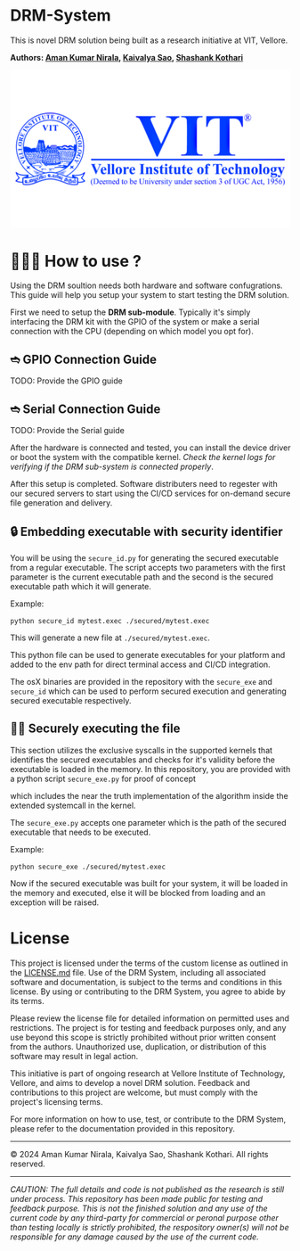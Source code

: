 # DRM-System

This is novel DRM solution being built as a research initiative at VIT, Vellore.

**Authors: [Aman Kumar Nirala](https://github.com/amannirala13), [Kaivalya Sao](/), [Shashank Kothari](https://github.com/ShashankKothari-exe)**

<img src="https://github.com/amannirala13/DRM-System/blob/main/vit_ico.png" alt="vit_logo" style="zoom: 50%;" />

# 🙋🏻‍♂️ How to use ?

Using the DRM soultion needs both hardware and software confugrations. This guide will help you setup your system to start testing the DRM solution.

First we need to setup the **DRM sub-module**. Typically it's simply interfacing the DRM kit with the GPIO of the system or make a serial connection with the CPU (depending on which model you opt for).

## ➬ GPIO Connection Guide

TODO: Provide the GPIO guide

## ➬ Serial Connection Guide

TODO: Provide the Serial guide

After the hardware is connected and tested, you can install the device driver or boot the system with the compatible kernel. *Check the kernel logs for verifying if the DRM sub-system is connected properly*.

After this setup is completed. Software distributers need to regester with our secured servers to start using the CI/CD services for on-demand secure file generation and delivery.

## 🔒 Embedding executable with security identifier

You will be using the `secure_id.py` for generating the secured executable from a regular executable. The script accepts two parameters with the first parameter is the current executable path and the second is the secured executable path which it will generate.

Example:

``````shell
python secure_id mytest.exec ./secured/mytest.exec
``````

This will generate a new file at `./secured/mytest.exec`.

This python file can be used to generate executables for your platform and added to the env path for direct terminal access and CI/CD integration.

The osX binaries are provided in the repository with the `secure_exe` and `secure_id` which can be used to perform secured execution and generating secured executable respectively.

## 🏃🏻 Securely executing the file

This section utilizes the exclusive syscalls in the supported kernels that identifies the secured executables and checks for it's validity before the executable is loaded in the memory. In this repository, you are provided with a python script `secure_exe.py` for proof of concept

which includes the near the truth implementation of the algorithm inside the extended systemcall in the kernel.

The `secure_exe.py` accepts one parameter which is the path of the secured executable that needs to be executed.

Example:

``````shell
python secure_exe ./secured/mytest.exec
``````

Now if the secured executable was built for your system, it will be loaded in the memory and executed, else it will be blocked from loading and an exception will be raised.



# License

This project is licensed under the terms of the custom license as outlined in the [LICENSE.md](https://github.com/amannirala13/DRM-System/blob/main/LICENSE.md) file. Use of the DRM System, including all associated software and documentation, is subject to the terms and conditions in this license. By using or contributing to the DRM System, you agree to abide by its terms.

Please review the license file for detailed information on permitted uses and restrictions. The project is for testing and feedback purposes only, and any use beyond this scope is strictly prohibited without prior written consent from the authors. Unauthorized use, duplication, or distribution of this software may result in legal action.

This initiative is part of ongoing research at Vellore Institute of Technology, Vellore, and aims to develop a novel DRM solution. Feedback and contributions to this project are welcome, but must comply with the project's licensing terms.

For more information on how to use, test, or contribute to the DRM System, please refer to the documentation provided in this repository.

---

© 2024 Aman Kumar Nirala, Kaivalya Sao, Shashank Kothari. All rights reserved.

---

*CAUTION: The full details and code is not published as the research is still under process. This repository has been made public for testing and feedback purpose. This is not the finished solution and any use of the current code by any third-party for commercial or peronal purpose other than testing locally is strictly prohibited, the respository owner(s) will not be responsible for any damage caused by the use of the current code.* 

